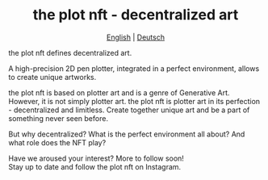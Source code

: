 <h1 align="center">
  the plot nft - decentralized art
</h1>
<p align="center">
  <a href="https://github.com/theplotnft/.github/blob/main/profile/README.md">English</a> | <a href="https://github.com/theplotnft/.github/blob/main/profile/README.de.md">Deutsch</a>
</p>


the plot nft defines decentralized art.

A high-precision 2D pen plotter, integrated in a perfect environment, allows to create unique artworks.

the plot nft is based on plotter art and is a genre of Generative Art.
However, it is not simply plotter art.
the plot nft is plotter art in its perfection - decentralized and limitless.
Create together unique art and be a part of something never seen before.

But why decentralized?
What is the perfect environment all about?
And what role does the NFT play?

Have we aroused your interest? More to follow soon!<br>
Stay up to date and follow the plot nft on Instagram.
